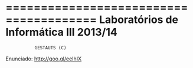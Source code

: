 =======================================
Laboratórios de Informática III 2013/14
=======================================
               GESTAUTS (C)

Enunciado: http://goo.gl/eeIhIX
